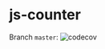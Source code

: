 # js-counter

Branch `master`: ![codecov](https://codecov.io/gh/taystack/js-helpers/branch/master/graphs/badge.svg)

